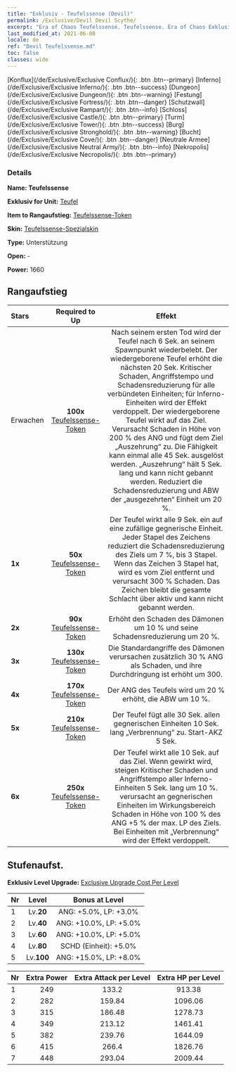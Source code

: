 ```yaml
---
title: "Exklusiv - Teufelssense (Devil)"
permalink: /Exclusive/Devil Devil Scythe/
excerpt: "Era of Chaos Teufelssense. Teufelssense. Era of Chaos Exklusiv Teufelssense. Teufel Exklusiv."
last_modified_at: 2021-06-08
locale: de
ref: "Devil Teufelssense.md"
toc: false
classes: wide
---
```

 [Konflux](/de/Exclusive/Exclusive Conflux/){: .btn .btn--primary} [Inferno](/de/Exclusive/Exclusive Inferno/){: .btn .btn--success} [Dungeon](/de/Exclusive/Exclusive Dungeon/){: .btn .btn--warning} [Festung](/de/Exclusive/Exclusive Fortress/){: .btn .btn--danger} [Schutzwall](/de/Exclusive/Exclusive Rampart/){: .btn .btn--info} [Schloss](/de/Exclusive/Exclusive Castle/){: .btn .btn--primary} [Turm](/de/Exclusive/Exclusive Tower/){: .btn .btn--success} [Burg](/de/Exclusive/Exclusive Stronghold/){: .btn .btn--warning} [Bucht](/de/Exclusive/Exclusive Cove/){: .btn .btn--danger} [Neutrale Armee](/de/Exclusive/Exclusive Neutral Army/){: .btn .btn--info} [Nekropolis](/de/Exclusive/Exclusive Necropolis/){: .btn .btn--primary} 

### Details
 **Name: Teufelssense** 

 **Exklusiv for Unit:** [Teufel](/de/units/Devil/) 

 **Item to Rangaufstieg:** [Teufelssense-Token](/ItemsDE/con_984/)

 **Skin:** [Teufelssense-Spezialskin](/ItemsDE/con_652/)

 **Type:** Unterstützung

 **Open:** -

 **Power:** 1660

## Rangaufstieg

  |     Stars    |  Required to Up | Effekt |
  |:-------------|:---------------:|:---------------:|
  |  Erwachen  | **100x** [Teufelssense-Token](/ItemsDE/con_984/) | Nach seinem ersten Tod wird der Teufel nach 6 Sek. an seinem Spawnpunkt wiederbelebt. Der wiedergeborene Teufel erhöht die nächsten 20 Sek. Kritischer Schaden, Angriffstempo und Schadensreduzierung für alle verbündeten Einheiten; für Inferno-Einheiten wird der Effekt verdoppelt. Der wiedergeborene Teufel wirkt <Rache> auf das Ziel. <Rache> Verursacht Schaden in Höhe von 200 % des ANG und fügt dem Ziel „Auszehrung“ zu. Die Fähigkeit kann einmal alle 45 Sek. ausgelöst werden. „Auszehrung“ hält 5 Sek. lang und kann nicht gebannt werden. Reduziert die Schadensreduzierung und ABW der „ausgezehrten“ Einheit um 20 %. |
  | **1x** <i class="fas fa-star"/> | **50x** [Teufelssense-Token](/ItemsDE/con_984/) | Der Teufel wirkt alle 9 Sek. ein <Inferno-Zeichen> auf eine zufällige gegnerische Einheit. Jeder Stapel des Zeichens reduziert die Schadensreduzierung des Ziels um 7 %, bis 3 Stapel. Wenn das Zeichen 3 Stapel hat, wird es vom Ziel entfernt und verursacht 300 % Schaden. Das Zeichen bleibt die gesamte Schlacht über aktiv und kann nicht gebannt werden. |
  | **2x** <i class="fas fa-star"/> | **90x** [Teufelssense-Token](/ItemsDE/con_984/) | Erhöht den Schaden des Dämonen um 10 % und seine Schadensreduzierung um 20 %. |
  | **3x** <i class="fas fa-star"/> | **130x** [Teufelssense-Token](/ItemsDE/con_984/) | Die Standardangriffe des Dämonen verursachen zusätzlich 30 % ANG als Schaden, und ihre Durchdringung ist erhöht um 300. |
  | **4x** <i class="fas fa-star"/> | **170x** [Teufelssense-Token](/ItemsDE/con_984/) | Der ANG des Teufels wird um 20 % erhöht, die ABW um 10 %. |
  | **5x** <i class="fas fa-star"/> | **210x** [Teufelssense-Token](/ItemsDE/con_984/) | Der Teufel fügt alle 30 Sek. allen gegnerischen Einheiten 10 Sek. lang „Verbrennung“ zu. Start-AKZ 5 Sek. |
  | **6x** <i class="fas fa-star"/> | **250x** [Teufelssense-Token](/ItemsDE/con_984/) | Der Teufel wirkt alle 10 Sek. <Inferno-Folter> auf das Ziel. Wenn <Inferno-Folter> gewirkt wird, steigen Kritischer Schaden und Angriffstempo aller Inferno-Einheiten 5 Sek. lang um 10 %. <Inferno-Folter> verursacht an gegnerischen Einheiten im Wirkungsbereich Schaden in Höhe von 100 % des ANG +5 % der max. LP des Ziels. Bei Einheiten mit „Verbrennung“ wird der Effekt verdoppelt. |


## Stufenaufst.
 **Exklusiv Level Upgrade:** [Exclusive Upgrade Cost Per Level](/Exclusive/ExclusiveUpgradeCostPerLevel/)

  |  Nr  |   Level  | Bonus at Level |
  |:-----|:--------:|:--------------:|
  | 1 | Lv.**20** | ANG: +5.0%, LP: +3.0% |
  | 2 | Lv.**40** | ANG: +10.0%, LP: +5.0% |
  | 3 | Lv.**60** | ANG: +10.0%, LP: +5.0% |
  | 4 | Lv.**80** | SCHD (Einheit): +5.0% |
  | 5 | Lv.**100** | ANG: +15.0%, LP: +8.0% |


  |  Nr  |  Extra Power | Extra Attack per Level | Extra HP per Level |
  |:-----|:--------:|:--------:|:--------:|
  | 1 | 249 | 133.2 | 913.38 |
  | 2 | 282 | 159.84 | 1096.06 |
  | 3 | 315 | 186.48 | 1278.73 |
  | 4 | 349 | 213.12 | 1461.41 |
  | 5 | 382 | 239.76 | 1644.09 |
  | 6 | 415 | 266.4 | 1826.76 |
  | 7 | 448 | 293.04 | 2009.44 |


